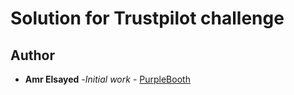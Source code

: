 # Solution for Trustpilot challenge <followthewhiterabbit>

## Author

* **Amr Elsayed** -*Initial work* - [PurpleBooth](https://github.com/Amr116)

